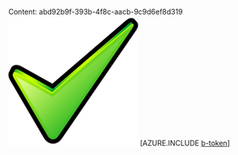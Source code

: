 Content: abd92b9f-393b-4f8c-aacb-9c9d6ef8d319![image](f4c3e41d-eb72-444b-9450-faee89944533.png)
[AZURE.INCLUDE [b-token](a4a0d80b-9af3-4997-91f0-d601854f97f0.md)]
